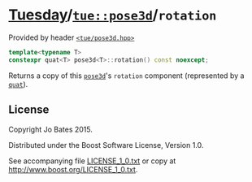 [Tuesday](../../../README.md)/[`tue::pose3d`](../../headers/pose3d.md)/`rotation`
=================================================================================
Provided by header [`<tue/pose3d.hpp>`](../../headers/pose3d.md)

```c++
template<typename T>
constexpr quat<T> pose3d<T>::rotation() const noexcept;
```

Returns a copy of this [`pose3d`](../../headers/pose3d.md)'s `rotation`
component (represented by a [`quat`](../../headers/quat.md)).

License
-------
Copyright Jo Bates 2015.

Distributed under the Boost Software License, Version 1.0.

See accompanying file [LICENSE_1_0.txt](../../../LICENSE_1_0.txt) or copy at
http://www.boost.org/LICENSE_1_0.txt.

